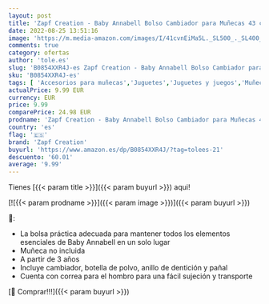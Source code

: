 ```yaml
---
layout: post
title: 'Zapf Creation - Baby Annabell Bolso Cambiador para Muñecas 43 cm  Promueve la Empatía y las Habilidades Sociales  Para Niños a Partir de 3 Años  Con Cambiador  Talco  Mordedor y Pañal'
date: 2022-08-25 13:51:16
image: 'https://m.media-amazon.com/images/I/41cvnEiMa5L._SL500_._SL400_.jpg'
comments: true
category: ofertas
author: 'tole.es'
slug: 'B0854XXR4J-es Zapf Creation - Baby Annabell Bolso Cambiador para Muñecas...'
sku: 'B0854XXR4J-es'
tags: [ 'Accesorios para muñecas','Juguetes','Juguetes y juegos','Muñecas y accesorios','pañal','zapf creation','🇪🇸', ]
actualPrice: 9.99 EUR
currency: EUR
price: 9.99
comparePrice: 24.98 EUR
prodname: 'Zapf Creation - Baby Annabell Bolso Cambiador para Muñecas 43 cm  Promueve la Empatía y las Habilidades Sociales  Para Niños a Partir de 3 Años  Con Cambiador  Talco  Mordedor y Pañal'
country: 'es'
flag: '🇪🇸'
brand: 'Zapf Creation'
buyurl: 'https://www.amazon.es/dp/B0854XXR4J/?tag=tolees-21'
descuento: '60.01'
average: '9.99'
---
```


Tienes [{{< param title >}}]({{< param buyurl >}}) aqui!

[![{{< param prodname >}}]({{< param image >}})]({{< param buyurl >}})

🔎:

- La bolsa práctica adecuada para mantener todos los elementos esenciales de Baby Annabell en un solo lugar
- Muñeca no incluida
- A partir de 3 años
- Incluye cambiador, botella de polvo, anillo de dentición y pañal
- Cuenta con correa para el hombro para una fácil sujeción y transporte

[🛒 Comprar!!!]({{< param buyurl >}})
